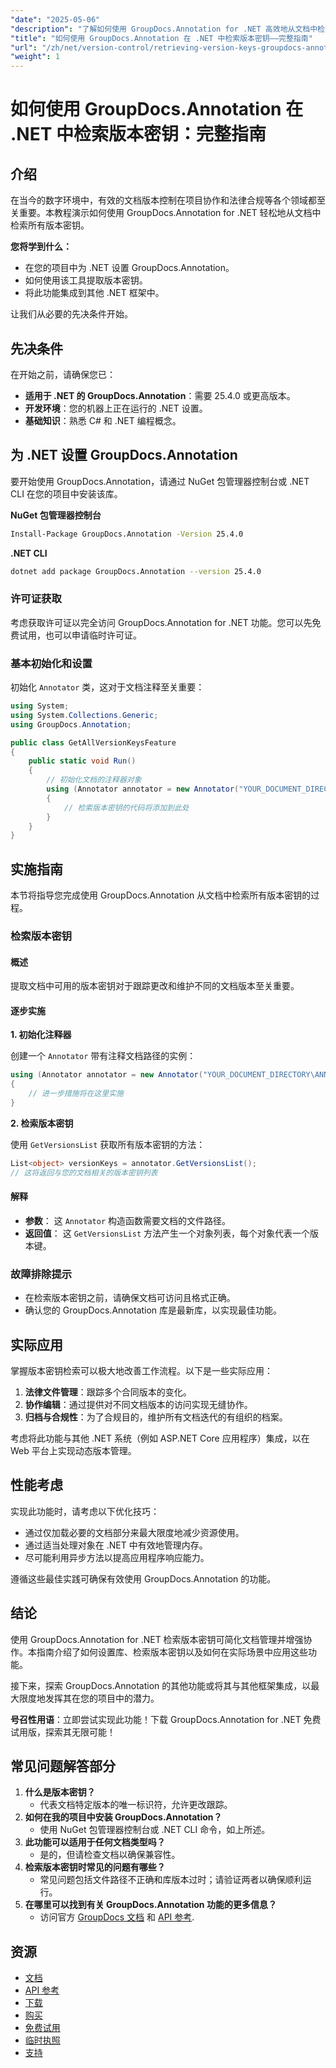 ```yaml
---
"date": "2025-05-06"
"description": "了解如何使用 GroupDocs.Annotation for .NET 高效地从文档中检索版本密钥。本分步指南将帮助您增强文档管理和协作。"
"title": "如何使用 GroupDocs.Annotation 在 .NET 中检索版本密钥——完整指南"
"url": "/zh/net/version-control/retrieving-version-keys-groupdocs-annotation-dotnet/"
"weight": 1
---
```


# 如何使用 GroupDocs.Annotation 在 .NET 中检索版本密钥：完整指南

## 介绍

在当今的数字环境中，有效的文档版本控制在项目协作和法律合规等各个领域都至关重要。本教程演示如何使用 GroupDocs.Annotation for .NET 轻松地从文档中检索所有版本密钥。

**您将学到什么：**
- 在您的项目中为 .NET 设置 GroupDocs.Annotation。
- 如何使用该工具提取版本密钥。
- 将此功能集成到其他 .NET 框架中。

让我们从必要的先决条件开始。

## 先决条件

在开始之前，请确保您已：
- **适用于 .NET 的 GroupDocs.Annotation**：需要 25.4.0 或更高版本。
- **开发环境**：您的机器上正在运行的 .NET 设置。
- **基础知识**：熟悉 C# 和 .NET 编程概念。

## 为 .NET 设置 GroupDocs.Annotation

要开始使用 GroupDocs.Annotation，请通过 NuGet 包管理器控制台或 .NET CLI 在您的项目中安装该库。

**NuGet 包管理器控制台**
```bash
Install-Package GroupDocs.Annotation -Version 25.4.0
```

**.NET CLI**
```bash
dotnet add package GroupDocs.Annotation --version 25.4.0
```

### 许可证获取

考虑获取许可证以完全访问 GroupDocs.Annotation for .NET 功能。您可以先免费试用，也可以申请临时许可证。

### 基本初始化和设置

初始化 `Annotator` 类，这对于文档注释至关重要：

```csharp
using System;
using System.Collections.Generic;
using GroupDocs.Annotation;

public class GetAllVersionKeysFeature
{
    public static void Run()
    {
        // 初始化文档的注释器对象
        using (Annotator annotator = new Annotator("YOUR_DOCUMENT_DIRECTORY\ANNOTATED_WITH_VERSIONS"))
        {
            // 检索版本密钥的代码将添加到此处
        }
    }
}
```

## 实施指南

本节将指导您完成使用 GroupDocs.Annotation 从文档中检索所有版本密钥的过程。

### 检索版本密钥

#### 概述

提取文档中可用的版本密钥对于跟踪更改和维护不同的文档版本至关重要。

#### 逐步实施

**1. 初始化注释器**

创建一个 `Annotator` 带有注释文档路径的实例：

```csharp
using (Annotator annotator = new Annotator("YOUR_DOCUMENT_DIRECTORY\ANNOTATED_WITH_VERSIONS"))
{
    // 进一步措施将在这里实施
}
```

**2. 检索版本密钥**

使用 `GetVersionsList` 获取所有版本密钥的方法：

```csharp
List<object> versionKeys = annotator.GetVersionsList();
// 这将返回与您的文档相关的版本密钥列表
```

#### 解释
- **参数**： 这 `Annotator` 构造函数需要文档的文件路径。
- **返回值**： 这 `GetVersionsList` 方法产生一个对象列表，每个对象代表一个版本键。

### 故障排除提示

- 在检索版本密钥之前，请确保文档可访问且格式正确。
- 确认您的 GroupDocs.Annotation 库是最新库，以实现最佳功能。

## 实际应用

掌握版本密钥检索可以极大地改善工作流程。以下是一些实际应用：

1. **法律文件管理**：跟踪多个合同版本的变化。
2. **协作编辑**：通过提供对不同文档版本的访问实现无缝协作。
3. **归档与合规性**：为了合规目的，维护所有文档迭代的有组织的档案。

考虑将此功能与其他 .NET 系统（例如 ASP.NET Core 应用程序）集成，以在 Web 平台上实现动态版本管理。

## 性能考虑

实现此功能时，请考虑以下优化技巧：

- 通过仅加载必要的文档部分来最大限度地减少资源使用。
- 通过适当处理对象在 .NET 中有效地管理内存。
- 尽可能利用异步方法以提高应用程序响应能力。

遵循这些最佳实践可确保有效使用 GroupDocs.Annotation 的功能。

## 结论

使用 GroupDocs.Annotation for .NET 检索版本密钥可简化文档管理并增强协作。本指南介绍了如何设置库、检索版本密钥以及如何在实际场景中应用这些功能。

接下来，探索 GroupDocs.Annotation 的其他功能或将其与其他框架集成，以最大限度地发挥其在您的项目中的潜力。

**号召性用语**：立即尝试实现此功能！下载 GroupDocs.Annotation for .NET 免费试用版，探索其无限可能！

## 常见问题解答部分

1. **什么是版本密钥？**
   - 代表文档特定版本的唯一标识符，允许更改跟踪。
2. **如何在我的项目中安装 GroupDocs.Annotation？**
   - 使用 NuGet 包管理器控制台或 .NET CLI 命令，如上所述。
3. **此功能可以适用于任何文档类型吗？**
   - 是的，但请检查文档以确保兼容性。
4. **检索版本密钥时常见的问题有哪些？**
   - 常见问题包括文件路径不正确和库版本过时；请验证两者以确保顺利运行。
5. **在哪里可以找到有关 GroupDocs.Annotation 功能的更多信息？**
   - 访问官方 [GroupDocs 文档](https://docs.groupdocs.com/annotation/net/) 和 [API 参考](https://reference。groupdocs.com/annotation/net/).

## 资源
- [文档](https://docs.groupdocs.com/annotation/net/)
- [API 参考](https://reference.groupdocs.com/annotation/net/)
- [下载](https://releases.groupdocs.com/annotation/net/)
- [购买](https://purchase.groupdocs.com/buy)
- [免费试用](https://releases.groupdocs.com/annotation/net/)
- [临时执照](https://purchase.groupdocs.com/temporary-license/)
- [支持](https://forum.groupdocs.com/c/annotation/)